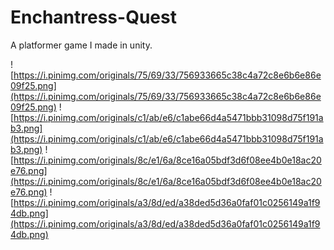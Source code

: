 # Enchantress-Quest
A platformer game I made in unity.

![https://i.pinimg.com/originals/75/69/33/756933665c38c4a72c8e6b6e86e09f25.png](https://i.pinimg.com/originals/75/69/33/756933665c38c4a72c8e6b6e86e09f25.png)
![https://i.pinimg.com/originals/c1/ab/e6/c1abe66d4a5471bbb31098d75f191ab3.png](https://i.pinimg.com/originals/c1/ab/e6/c1abe66d4a5471bbb31098d75f191ab3.png)
![https://i.pinimg.com/originals/8c/e1/6a/8ce16a05bdf3d6f08ee4b0e18ac20e76.png](https://i.pinimg.com/originals/8c/e1/6a/8ce16a05bdf3d6f08ee4b0e18ac20e76.png)
![https://i.pinimg.com/originals/a3/8d/ed/a38ded5d36a0faf01c0256149a1f94db.png](https://i.pinimg.com/originals/a3/8d/ed/a38ded5d36a0faf01c0256149a1f94db.png)


